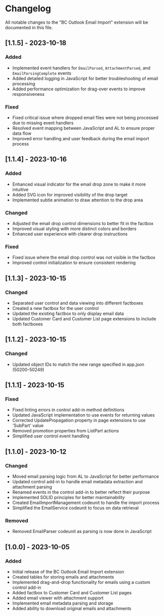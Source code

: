 # Changelog

All notable changes to the "BC Outlook Email Import" extension will be documented in this file.

## [1.1.5] - 2023-10-18

### Added
- Implemented event handlers for `EmailParsed`, `AttachmentParsed`, and `EmailParsingComplete` events
- Added detailed logging in JavaScript for better troubleshooting of email processing
- Added performance optimization for drag-over events to improve responsiveness

### Fixed
- Fixed critical issue where dropped email files were not being processed due to missing event handlers
- Resolved event mapping between JavaScript and AL to ensure proper data flow
- Improved error handling and user feedback during the email import process

## [1.1.4] - 2023-10-16

### Added
- Enhanced visual indicator for the email drop zone to make it more intuitive
- Added SVG icon for improved visibility of the drop target
- Implemented subtle animation to draw attention to the drop area

### Changed
- Adjusted the email drop control dimensions to better fit in the factbox
- Improved visual styling with more distinct colors and borders
- Enhanced user experience with clearer drop instructions

### Fixed
- Fixed issue where the email drop control was not visible in the factbox
- Improved control initialization to ensure consistent rendering

## [1.1.3] - 2023-10-15

### Changed
- Separated user control and data viewing into different factboxes
- Created a new factbox for the user control
- Updated the existing factbox to only display email data
- Updated Customer Card and Customer List page extensions to include both factboxes

## [1.1.2] - 2023-10-15

### Changed
- Updated object IDs to match the new range specified in app.json (50200-50249)

## [1.1.1] - 2023-10-15

### Fixed
- Fixed linting errors in control add-in method definitions
- Updated JavaScript implementation to use events for returning values
- Corrected UpdatePropagation property in page extensions to use 'SubPart' value
- Removed promotion properties from ListPart actions
- Simplified user control event handling

## [1.1.0] - 2023-10-12

### Changed
- Moved email parsing logic from AL to JavaScript for better performance
- Updated control add-in to handle email metadata extraction and attachment parsing
- Renamed events in the control add-in to better reflect their purpose
- Implemented SOLID principles for better maintainability
- Created EmailImportManagement codeunit to handle the import process
- Simplified the EmailService codeunit to focus on data retrieval

### Removed
- Removed EmailParser codeunit as parsing is now done in JavaScript

## [1.0.0] - 2023-10-05

### Added
- Initial release of the BC Outlook Email Import extension
- Created tables for storing emails and attachments
- Implemented drag-and-drop functionality for emails using a custom control add-in
- Added factbox to Customer Card and Customer List pages
- Added email viewer with attachment support
- Implemented email metadata parsing and storage
- Added ability to download original emails and attachments
